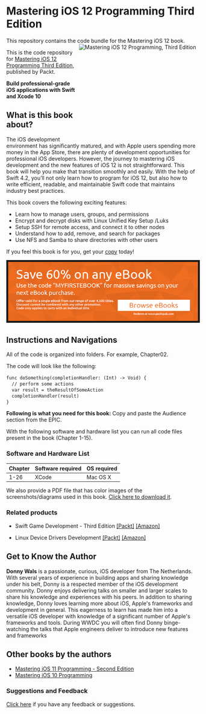 # Mastering iOS 12 Programming Third Edition

This repository contains the code bundle for the Mastering iOS 12 book.
<a href="https://www.packtpub.com/application-development/mastering-ios-12-programming-third-edition?utm_source=github&utm_medium=repository&utm_campaign=9781789133202"><img src="https://www.packtpub.com/sites/default/files/B10618.png" alt="Mastering iOS 12 Programming, Third Edition" height="256px" align="right"></a>

This is the code repository for [Mastering iOS 12 Programming Third Edition](https://www.packtpub.com/application-development/mastering-ios-12-programming-third-edition?utm_source=github&utm_medium=repository&utm_campaign=9781789133202), published by Packt.

**Build professional-grade iOS applications with Swift and Xcode 10**

## What is this book about?
The iOS development environment has significantly matured, and with Apple users spending more money in the App Store, there are plenty of development opportunities for professional iOS developers. However, the journey to mastering iOS development and the new features of iOS 12 is not straightforward. This book will help you make that transition smoothly and easily. With the help of Swift 4.2, you’ll not only learn how to program for iOS 12, but also how to write efficient, readable, and maintainable Swift code that maintains industry best practices.

This book covers the following exciting features: 
* Learn how to manage users, groups, and permissions
* Encrypt and decrypt disks with Linux Unified Key Setup /Luks
* Setup SSH for remote access, and connect it to other nodes
* Understand how to add, remove, and search for packages
* Use NFS and Samba to share directories with other users

If you feel this book is for you, get your [copy](https://www.amazon.com/dp/1789133203) today!

<a href="https://www.packtpub.com/?utm_source=github&utm_medium=banner&utm_campaign=GitHubBanner"><img src="https://raw.githubusercontent.com/PacktPublishing/GitHub/master/GitHub.png" 
alt="https://www.packtpub.com/" border="5" /></a>


## Instructions and Navigations
All of the code is organized into folders. For example, Chapter02.

The code will look like the following:
```
func doSomething(completionHandler: (Int) -> Void) {
  // perform some actions
  var result = theResultOfSomeAction
  completionHandler(result)
}
```

**Following is what you need for this book:**
Copy and paste the Audience section from the EPIC.

With the following software and hardware list you can run all code files present in the book (Chapter 1-15).

### Software and Hardware List

| Chapter  | Software required                   | OS required                        |
| -------- | ------------------------------------| -----------------------------------|
| 1-26     | XCode                               | Mac OS X                           |

We also provide a PDF file that has color images of the screenshots/diagrams used in this book. [Click here to download it](https://www.packtpub.com/sites/default/files/downloads/9781789133202_ColorImages.pdf).

### Related products <Other books you may enjoy>
* Swift Game Development - Third Edition [[Packt]](https://www.packtpub.com/game-development/swift-game-development-third-edition?utm_source=github&utm_medium=repository&utm_campaign=9781788471152) [[Amazon]](https://www.amazon.com/dp/1788471156)

* Linux Device Drivers Development [[Packt]](https://www.packtpub.com/web-development/hands-full-stack-development-swift?utm_source=github&utm_medium=repository&utm_campaign=9781788625241) [[Amazon]](https://www.amazon.com/dp/1788625242)

## Get to Know the Author
**Donny Wals**
is a passionate, curious, iOS developer from The Netherlands. With several years of experience in building apps and sharing knowledge under his belt, Donny is a respected member of the iOS development community. Donny enjoys delivering talks on smaller and larger scales to share his knowledge and experiences with his peers. 
In addition to sharing knowledge, Donny loves learning more about iOS, Apple's frameworks and development in general. This eagerness to learn has made him into a versatile iOS developer with knowledge of a significant number of Apple's frameworks and tools. During WWDC you will often find Donny binge-watching the talks that Apple engineers deliver to introduce new features and frameworks

## Other books by the authors
* [Mastering iOS 11 Programming - Second Edition](https://www.packtpub.com/application-development/mastering-ios-11-programming-second-edition?utm_source=github&utm_medium=repository&utm_campaign=9781788398237)
* [Mastering iOS 10 Programming](https://www.packtpub.com/application-development/mastering-ios-10-programming?utm_source=github&utm_medium=repository&utm_campaign=9781786469359)

### Suggestions and Feedback
[Click here](https://docs.google.com/forms/d/e/1FAIpQLSdy7dATC6QmEL81FIUuymZ0Wy9vH1jHkvpY57OiMeKGqib_Ow/viewform) if you have any feedback or suggestions.
